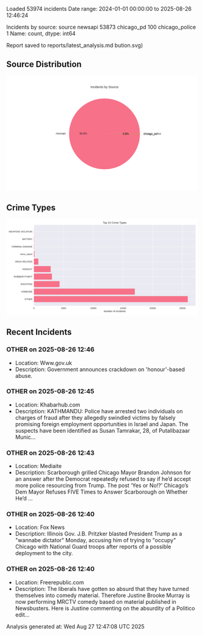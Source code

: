 
Loaded 53974 incidents
Date range: 2024-01-01 00:00:00 to 2025-08-26 12:46:24

Incidents by source:
source
newsapi           53873
chicago_pd          100
chicago_police        1
Name: count, dtype: int64

Report saved to reports/latest_analysis.md
bution.svg)

## Source Distribution
![Source Distribution](images/source_distribution.svg)

## Crime Types
![Crime Types](images/crime_types.svg)

## Recent Incidents

### OTHER on 2025-08-26 12:46
- Location: Www.gov.uk
- Description: Government announces crackdown on 'honour'-based abuse.


### OTHER on 2025-08-26 12:45
- Location: Khabarhub.com
- Description: KATHMANDU: Police have arrested two individuals on charges of fraud after they allegedly swindled victims by falsely promising foreign employment opportunities in Israel and Japan. The suspects have been identified as Susan Tamrakar, 28, of Putalibazaar Munic…


### OTHER on 2025-08-26 12:43
- Location: Mediaite
- Description: Scarborough grilled Chicago Mayor Brandon Johnson for an answer after the Democrat repeatedly refused to say if he’d accept more police resourcing from Trump.
The post ‘Yes or No!?’ Chicago’s Dem Mayor Refuses FIVE Times to Answer Scarborough on Whether He’d …


### OTHER on 2025-08-26 12:40
- Location: Fox News
- Description: Illinois Gov. J.B. Pritzker blasted President Trump as a "wannabe dictator" Monday, accusing him of trying to "occupy" Chicago with National Guard troops after reports of a possible deployment to the city.


### OTHER on 2025-08-26 12:40
- Location: Freerepublic.com
- Description: The liberals have gotten so absurd that they have turned themselves into comedy material. Therefore Justine Brooke Murray is now performing MRCTV comedy based on material published in Newsbusters. Here is Justine commenting on the absurdity of a Politico edit…

Analysis generated at: Wed Aug 27 12:47:08 UTC 2025
